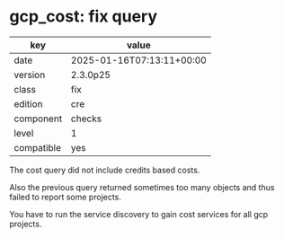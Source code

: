 [//]: # (werk v2)
# gcp_cost: fix query

key        | value
---------- | ---
date       | 2025-01-16T07:13:11+00:00
version    | 2.3.0p25
class      | fix
edition    | cre
component  | checks
level      | 1
compatible | yes

The cost query did not include credits based costs.

Also the previous query returned sometimes too many objects and thus failed to
report some projects.

You have to run the service discovery to gain cost services for all gcp
projects.
